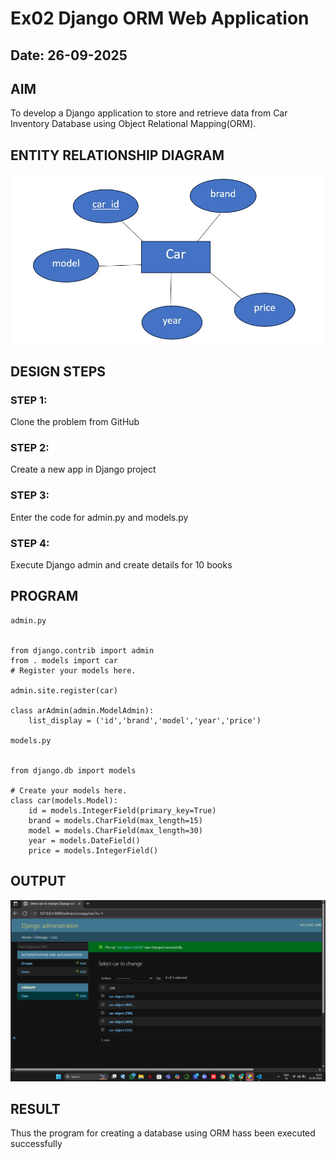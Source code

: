 # Ex02 Django ORM Web Application
## Date: 26-09-2025

## AIM
To develop a Django application to store and retrieve data from Car Inventory Database using Object Relational Mapping(ORM).

## ENTITY RELATIONSHIP DIAGRAM
![alt text](<WhatsApp Image 2025-09-13 at 11.16.19_8547bb49.jpg>)


## DESIGN STEPS

### STEP 1:
Clone the problem from GitHub

### STEP 2:
Create a new app in Django project

### STEP 3:
Enter the code for admin.py and models.py

### STEP 4:
Execute Django admin and create details for 10 books

## PROGRAM

```
admin.py


from django.contrib import admin
from . models import car
# Register your models here.

admin.site.register(car)

class arAdmin(admin.ModelAdmin):
    list_display = ('id','brand','model','year','price')

models.py


from django.db import models

# Create your models here.
class car(models.Model):
    id = models.IntegerField(primary_key=True)
    brand = models.CharField(max_length=15)
    model = models.CharField(max_length=30)
    year = models.DateField()
    price = models.IntegerField()
```

## OUTPUT

![alt text](<Screenshot 2025-09-26 121034.png>)

## RESULT
Thus the program for creating a database using ORM hass been executed successfully
